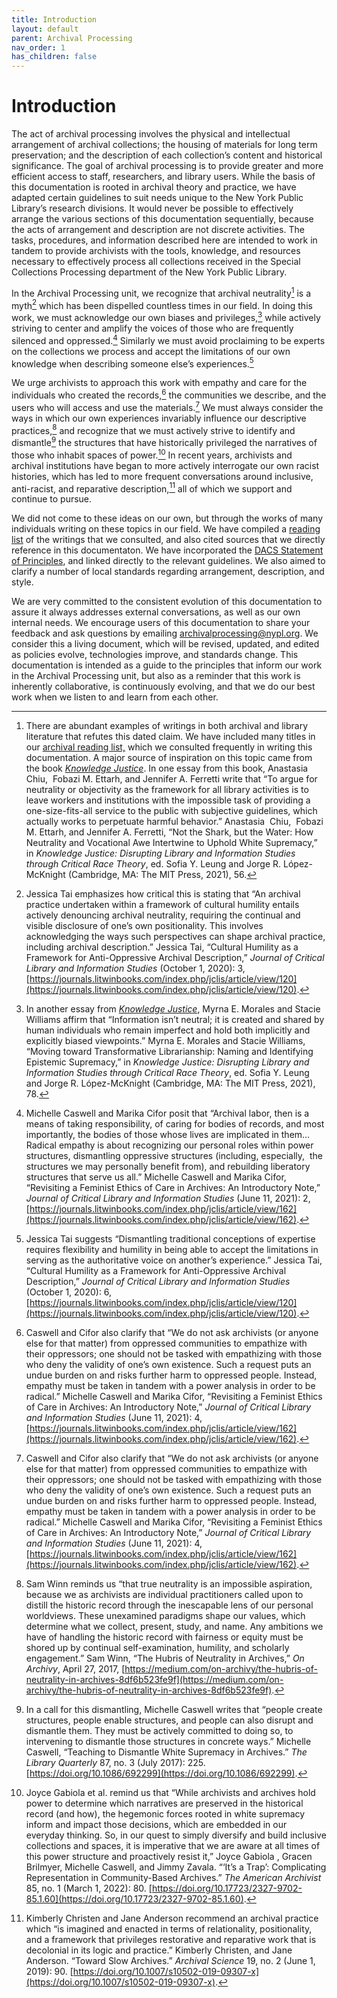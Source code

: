 ```yaml
---
title: Introduction
layout: default
parent: Archival Processing
nav_order: 1
has_children: false
---
```

# Introduction
The act of archival processing involves the physical and intellectual arrangement of archival collections; the housing of materials for long term preservation; and the description of each collection’s content and historical significance. The goal of archival processing is to provide greater and more efficient access to staff, researchers, and library users. While the basis of this documentation is rooted in archival theory and practice, we have adapted certain guidelines to suit needs unique to the New York Public Library’s research divisions. It would never be possible to effectively arrange the various sections of this documentation sequentially, because the acts of arrangement and description are not discrete activities. The tasks, procedures, and information described here are intended to work in tandem to provide archivists with the tools, knowledge, and resources necessary to effectively process all collections received in the Special Collections Processing department of the New York Public Library. 

In the Archival Processing unit, we recognize that archival neutrality[^1] is a myth[^2] which has been dispelled countless times in our field. In doing this work, we must acknowledge our own biases and privileges,[^3] while actively striving to center and amplify the voices of those who are frequently silenced and oppressed.[^4] Similarly we must avoid proclaiming to be experts on the collections we process and accept the limitations of our own knowledge when describing someone else’s experiences.[^5] 

We urge archivists to approach this work with empathy and care for the individuals who created the records,[^6] the communities we describe, and the users who will access and use the materials.[^7] We must always consider the ways in which our own experiences invariably influence our descriptive practices,[^8] and recognize that we must actively strive to identify and dismantle[^9] the structures that have historically privileged the narratives of those who inhabit spaces of power.[^10] In recent years, archivists and archival institutions have began to more actively interrogate our own racist histories, which has led to more frequent conversations around inclusive, anti-racist, and reparative description,[^11] all of which we support and continue to pursue.

We did not come to these ideas on our own, but through the works of many individuals writing on these topics in our field. We have compiled a [reading list](https://docs.google.com/spreadsheets/d/1WI9bAG8KKPd9Y8RFm4xYzAPRc_LLUKFg9uJXu_2ZCDE/edit#gid=439850663) of the writings that we consulted, and also cited sources that we directly reference in this documentaton. We have incorporated the [DACS Statement of Principles](https://saa-ts-dacs.github.io/dacs/04_statement_of_principles.html), and linked directly to the relevant guidelines. We also aimed to clarify a number of local standards regarding arrangement, description, and style. 

We are very committed to the consistent evolution of this documentation to assure it always addresses external conversations, as well as our own internal needs. We encourage users of this documentation to share your feedback and ask questions by emailing archivalprocessing@nypl.org. We consider this a living document, which will be revised, updated, and edited as policies evolve, technologies improve, and standards change. This documentation is intended as a guide to the principles that inform our work in the Archival Processing unit, but also as a reminder that this work is inherently collaborative, is continuously evolving, and that we do our best work when we listen to and learn from each other. 

[^1]: There are abundant examples of writings in both archival and library literature that refutes this dated claim. We have included many titles in our [archival reading list,](https://docs.google.com/spreadsheets/d/1WI9bAG8KKPd9Y8RFm4xYzAPRc_LLUKFg9uJXu_2ZCDE/edit#gid=439850663) which we consulted frequently in writing this documentation. A major source of inspiration on this topic came from the book [_Knowledge Justice_](https://mitpress.mit.edu/books/knowledge-justice). In one essay from this book, Anastasia  Chiu,  Fobazi M. Ettarh, and Jennifer A. Ferretti write that “To argue for neutrality or objectivity as the framework for all library activities is to leave workers and institutions with the impossible task of providing a one-size-fits-all service to the public with subjective guidelines, which actually works to perpetuate harmful behavior.” Anastasia  Chiu,  Fobazi M. Ettarh, and Jennifer A. Ferretti, “Not the Shark, but the Water: How Neutrality and Vocational Awe Intertwine to Uphold White Supremacy,” in _Knowledge Justice: Disrupting Library and Information Studies through Critical Race Theory_, ed. Sofia Y. Leung and Jorge R. López-McKnight (Cambridge, MA: The MIT Press, 2021), 56.

[^2]: Jessica Tai emphasizes how critical this is stating that “An archival practice undertaken within a framework of cultural humility entails actively denouncing archival neutrality, requiring the continual and visible disclosure of one’s own positionality. This involves acknowledging the ways such perspectives can shape archival practice, including archival description.” Jessica Tai, “Cultural Humility as a Framework for Anti-Oppressive Archival Description,” _Journal of Critical Library and Information Studies_ (October 1, 2020): 3, [https://journals.litwinbooks.com/index.php/jclis/article/view/120](https://journals.litwinbooks.com/index.php/jclis/article/view/120).

[^3]: In another essay from [_Knowledge Justice_](https://mitpress.mit.edu/books/knowledge-justice), Myrna E. Morales and Stacie Williams affirm that “Information isn’t neutral; it is created and shared by human individuals who remain imperfect and hold both implicitly and explicitly biased viewpoints.” Myrna E. Morales and Stacie Williams, “Moving toward Transformative Librarianship: Naming and Identifying Epistemic Supremacy,” in _Knowledge Justice: Disrupting Library and Information Studies through Critical Race Theory_, ed. Sofia Y. Leung and Jorge R. López-McKnight (Cambridge, MA: The MIT Press, 2021), 78.

[^4]: Michelle Caswell and Marika Cifor posit that “Archival labor, then is a means of taking responsibility, of caring for bodies of records, and most importantly, the bodies of those whose lives are implicated in them…Radical empathy is about recognizing our personal roles within power structures, dismantling oppressive structures (including, especially,  the structures we may personally benefit from), and rebuilding liberatory structures that serve us all.” Michelle Caswell and Marika Cifor, “Revisiting a Feminist Ethics of Care in Archives: An Introductory Note,” _Journal of Critical Library and Information Studies_ (June 11, 2021): 2, [https://journals.litwinbooks.com/index.php/jclis/article/view/162](https://journals.litwinbooks.com/index.php/jclis/article/view/162).

[^5]: Jessica Tai suggests “Dismantling traditional conceptions of expertise requires flexibility and humility in being able to accept the limitations in serving as the authoritative voice on another’s experience.” Jessica Tai, “Cultural Humility as a Framework for Anti-Oppressive Archival Description,” _Journal of Critical Library and Information Studies_  (October 1, 2020): 6, [https://journals.litwinbooks.com/index.php/jclis/article/view/120](https://journals.litwinbooks.com/index.php/jclis/article/view/120).

[^6]: Caswell and Cifor also clarify that “We do not ask archivists (or anyone else for that matter) from oppressed communities to empathize with their oppressors; one should not be tasked with empathizing with those who deny the validity of one’s own existence. Such a request puts an undue burden on and risks further harm to oppressed people. Instead, empathy must be taken in tandem with a power analysis in order to be radical.” Michelle Caswell and Marika Cifor, “Revisiting a Feminist Ethics of Care in Archives: An Introductory Note,” _Journal of Critical Library and Information Studies_ (June 11, 2021): 4, [https://journals.litwinbooks.com/index.php/jclis/article/view/162](https://journals.litwinbooks.com/index.php/jclis/article/view/162).

[^7]: Caswell and Cifor also clarify that “We do not ask archivists (or anyone else for that matter) from oppressed communities to empathize with their oppressors; one should not be tasked with empathizing with those who deny the validity of one’s own existence. Such a request puts an undue burden on and risks further harm to oppressed people. Instead, empathy must be taken in tandem with a power analysis in order to be radical.” Michelle Caswell and Marika Cifor, “Revisiting a Feminist Ethics of Care in Archives: An Introductory Note,” _Journal of Critical Library and Information Studies_ (June 11, 2021): 4, [https://journals.litwinbooks.com/index.php/jclis/article/view/162](https://journals.litwinbooks.com/index.php/jclis/article/view/162).

[^8]: Sam Winn reminds us “that true neutrality is an impossible aspiration, because we as archivists are individual practitioners called upon to distill the historic record through the inescapable lens of our personal worldviews. These unexamined paradigms shape our values, which determine what we collect, present, study, and name. Any ambitions we have of handling the historic record with fairness or equity must be shored up by continual self-examination, humility, and scholarly engagement.” Sam Winn, “The Hubris of Neutrality in Archives,” _On Archivy_, April 27, 2017, [https://medium.com/on-archivy/the-hubris-of-neutrality-in-archives-8df6b523fe9f](https://medium.com/on-archivy/the-hubris-of-neutrality-in-archives-8df6b523fe9f).

[^9]: In a call for this dismantling, Michelle Caswell writes that “people create structures, people enable structures, and people can also disrupt and dismantle them. They must be actively committed to doing so, to intervening to dismantle those structures in concrete ways.” Michelle Caswell, “Teaching to Dismantle White Supremacy in Archives.” _The Library Quarterly_ 87, no. 3 (July 2017): 225. [https://doi.org/10.1086/692299](https://doi.org/10.1086/692299).

[^10]: Joyce Gabiola et al. remind us that “While archivists and archives hold power to determine which narratives are preserved in the historical record (and how), the hegemonic forces rooted in white supremacy inform and impact those decisions, which are embedded in our everyday thinking. So, in our quest to simply diversify and build inclusive collections and spaces, it is imperative that we are aware at all times of this power structure and proactively resist it,” Joyce Gabiola , Gracen Brilmyer, Michelle Caswell, and Jimmy Zavala. “‘It’s a Trap’: Complicating Representation in Community-Based Archives.” _The American Archivist_ 85, no. 1 (March 1, 2022): 80. [https://doi.org/10.17723/2327-9702-85.1.60](https://doi.org/10.17723/2327-9702-85.1.60).

[^11]: Kimberly Christen and Jane Anderson recommend an archival practice which “is imagined and enacted in terms of relationality, positionality, and a framework that privileges restorative and reparative work that is decolonial in its logic and practice.” Kimberly Christen, and Jane Anderson. “Toward Slow Archives.” _Archival Science_ 19, no. 2 (June 1, 2019): 90. [https://doi.org/10.1007/s10502-019-09307-x](https://doi.org/10.1007/s10502-019-09307-x).



